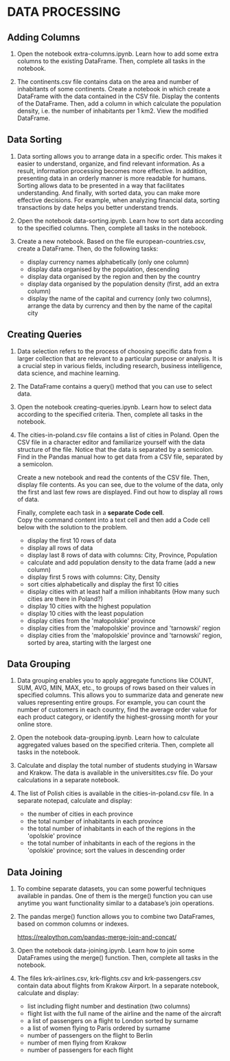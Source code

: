 # DATA PROCESSING




## Adding Columns

1. Open the notebook extra-columns.ipynb. Learn how to add some extra columns to the existing DataFrame. Then, complete all tasks in the notebook.

1. The continents.csv file contains data on the area and number of inhabitants of some continents. Create a notebook in which create a DataFrame with the data contained in the CSV file. Display the contents of the DataFrame. Then, add a column in which calculate the population density, i.e. the number of inhabitants per 1 km2. View the modified DataFrame.




## Data Sorting

1. Data sorting allows you to arrange data in a specific order. This makes it easier to understand, organize, and find relevant information. As a result, information processing becomes more effective. In addition, presenting data in an orderly manner is more readable for humans. Sorting allows data to be presented in a way that facilitates understanding. And finally, with sorted data, you can make more effective decisions. For example, when analyzing financial data, sorting transactions by date helps you better understand trends.

1. Open the notebook data-sorting.ipynb. Learn how to sort data according to the specified columns. Then, complete all tasks in the notebook.

1. Create a new notebook. Based on the file european-countries.csv, create a DataFrame. Then, do the following tasks:

    * display currency names alphabetically (only one column)
    * display data organised by the population, descending
    * display data organised by the region and then by the country
    * display data organised by the population density (first, add an extra column)
    * display the name of the capital and currency (only two columns), arrange the data by currency and then by the name of the capital city




## Creating Queries

1. Data selection refers to the process of choosing specific data from a larger collection that are relevant to a particular purpose or analysis. It is a crucial step in various fields, including research, business intelligence, data science, and machine learning.

1. The DataFrame contains a query() method that you can use to select data.

1. Open the notebook creating-queries.ipynb. Learn how to select data according to the specified criteria. Then, complete all tasks in the notebook.

1. The cities-in-poland.csv file contains a list of cities in Poland. Open the CSV file in a character editor and familiarize yourself with the data structure of the file. Notice that the data is separated by a semicolon. Find in the Pandas manual how to get data from a CSV file, separated by a semicolon.

    Create a new notebook and read the contents of the CSV file. Then, display file contents. As you can see, due to the volume of the data, only the first and last few rows are displayed. Find out how to display all rows of data. 

    Finally, complete each task in a **separate Code cell**.\
    Copy the command content into a text cell and then add a Code cell below with the solution to the problem.

    * display the first 10 rows of data
    * display all rows of data
    * display last 8 rows of data with columns: City, Province, Population
    * calculate and add population density to the data frame (add a new column)
    * display first 5 rows with columns: City, Density
    * sort cities alphabetically and display the first 10 cities
    * display cities with at least half a million inhabitants (How many such cities are there in Poland?)   
    * display 10 cities with the highest population
    * display 10 cities with the least population
    * display cities from the 'małopolskie' province
    * display cities from the 'małopolskie' province and 'tarnowski' region
    * display cities from the 'małopolskie' province and 'tarnowski' region, sorted by area, starting with the largest one





## Data Grouping

1. Data grouping enables you to apply aggregate functions like COUNT, SUM, AVG, MIN, MAX, etc., to groups of rows based on their values in specified columns. This allows you to summarize data and generate new values representing entire groups. For example, you can count the number of customers in each country, find the average order value for each product category, or identify the highest-grossing month for your online store.

1. Open the notebook data-grouping.ipynb. Learn how to calculate aggregated values based on the specified criteria. Then, complete all tasks in the notebook.

1. Calculate and display the total number of students studying in Warsaw and Krakow. The data is available in the universitites.csv file. Do your calculations in a separate notebook.

1. The list of Polish cities is available in the cities-in-poland.csv file. In a separate notepad, calculate and display:

    * the number of cities in each province
    * the total number of inhabitants in each province
    * the total number of inhabitants in each of the regions in the 'opolskie' province 
    * the total number of inhabitants in each of the regions in the 'opolskie' province; sort the values in descending order




## Data Joining

1. To combine separate datasets, you can some powerful techniques available in pandas. One of them is the merge() function you can use anytime you want functionality similar to a database’s join operations.

1. The pandas merge() function allows you to combine two DataFrames, based on common columns or indexes.

    <https://realpython.com/pandas-merge-join-and-concat/>

1. Open the notebook data-joining.ipynb. Learn how to join some DataFrames using the merge() function. Then, complete all tasks in the notebook.

1. The files krk-airlines.csv, krk-flights.csv and krk-passengers.csv contain data about flights from Krakow Airport. In a separate notebook, calculate and display:

    * list including flight number and destination (two columns)
    * flight list with the full name of the airline and the name of the aircraft
    * a list of passengers on a flight to London sorted by surname
    * a list of women flying to Paris ordered by surname
    * number of passengers on the flight to Berlin
    * number of men flying from Krakow
    * number of passengers for each flight

